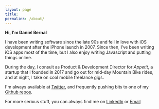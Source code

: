 ```yaml
---
layout: page
title:
permalink: /about/
---
```


**Hi, I'm Daniel Bernal**

I have been writing software since the late 90s and fell in love with iOS development after the iPhone launch in 2007.  Since then, I've been writing iOS apps most of the time, but I also enjoy writing Javascript and putting things online.

During the day, I consult as Product & Development Director for <i>Appetit</i>, a startup that I founded in 2017 and go out for mid-day Mountain Bike rides, and at night, I take on cool mobile freelance gigs.

I'm always available at [Twitter](http://www.twitter.com/afterxleep), and frequently pushing bits to one of my [Github repos](http://github.com/afterxleep).

For more serious stuff, you can always find me on [LinkedIn](http://linkedin.com/in/danielbernalm) or <a href="&#109;&#97;&#105;&#108;&#116;&#111;&#58;&#121;&#111;&#64;&#100;&#97;&#110;&#105;&#101;&#108;&#98;&#101;&#114;&#110;&#97;&#108;&#46;&#99;&#111;">&#69;&#109;&#97;&#105;&#108;</a>
